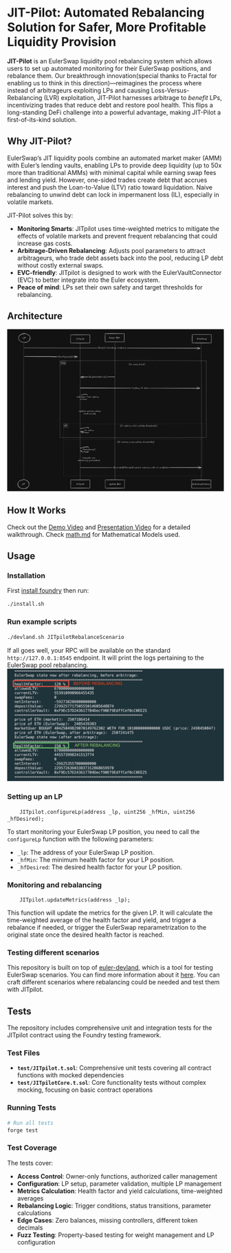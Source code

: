 # JIT-Pilot: Automated Rebalancing Solution for Safer, More Profitable Liquidity Provision

**JIT-Pilot** is an EulerSwap liquidity pool rebalancing system which allows users to set up automated monitoring for their EulerSwap positions, and rebalance them. Our breakthrough innovation(special thanks to Fractal for enabling us to think in this direction)—reimagines the process where instead of arbitrageurs exploiting LPs and causing Loss-Versus-Rebalancing (LVR) exploitation, JIT-Pilot harnesses arbitrage to *benefit* LPs, incentivizing trades that reduce debt and restore pool health. This flips a long-standing DeFi challenge into a powerful advantage, making JIT-Pilot a first-of-its-kind solution.

## Why JIT-Pilot?

EulerSwap’s JIT liquidity pools combine an automated market maker (AMM) with Euler’s lending vaults, enabling LPs to provide deep liquidity (up to 50x more than traditional AMMs) with minimal capital while earning swap fees and lending yield. However, one-sided trades create debt that accrues interest and push the Loan-to-Value (LTV) ratio toward liquidation. Naive rebalancing to unwind debt can lock in impermanent loss (IL), especially in volatile markets.

JIT-Pilot solves this by:
- **Monitoring Smarts**: JITpilot uses time-weighted metrics to mitigate the effects of volatile markets and prevent frequent rebalancing that could increase gas costs.
- **Arbitrage-Driven Rebalancing**: Adjusts pool parameters to attract arbitrageurs, who trade debt assets back into the pool, reducing LP debt without costly external swaps.
- **EVC-friendly**: JITpilot is designed to work with the EulerVaultConnector (EVC) to better integrate into the Euler ecosystem.
- **Peace of mind**: LPs set their own safety and target thresholds for rebalancing.


## Architecture

![Architecture Diagram](/public/Architecture.png)


## How It Works
Check out the [Demo Video](https://youtu.be/VhBSw_lQXVc) and [Presentation Video](https://youtu.be/4c98wW6DLSY) for a detailed walkthrough. Check [math.md](/math.md) for Mathematical Models used.

## Usage

### Installation

First [install foundry](https://getfoundry.sh/) then run:
```sh
./install.sh
```

### Run example scripts
```sh
./devland.sh JITpilotRebalanceScenario
```

If all goes well, your RPC will be available on the standard `http://127.0.0.1:8545` endpoint. It will print the logs pertaining to the EulerSwap pool rebalancing.
![alt text](public/JITpilot_output.png)

### Setting up an LP
```solidity
    JITpilot.configureLp(address _lp, uint256 _hfMin, uint256 _hfDesired);
```
To start monitoring your EulerSwap LP position, you need to call the `configureLp` function with the following parameters:

* `_lp`: The address of your EulerSwap LP position.
* `_hfMin`: The minimum health factor for your LP position.
* `_hfDesired`: The desired health factor for your LP position.

### Monitoring and rebalancing
```solidity
    JITpilot.updateMetrics(address _lp);
```
This function will update the metrics for the given LP. It will calculate the time-weighted average of the health factor and yield, and trigger a rebalance if needed, or trigger the EulerSwap reparametrization to the original state once the desired health factor is reached.

### Testing different scenarios
This repository is built on top of [euler-devland](https://github.com/euler-xyz/euler-devland), which is a tool for testing EulerSwap scenarios. You can find more information about it [here](https://github.com/euler-xyz/euler-devland). You can craft different scenarios where rebalancing could be needed and test them with JITpilot.

## Tests

The repository includes comprehensive unit and integration tests for the JITpilot contract using the Foundry testing framework.

### Test Files

- **`test/JITpilot.t.sol`**: Comprehensive unit tests covering all contract functions with mocked dependencies
- **`test/JITpilotCore.t.sol`**: Core functionality tests without complex mocking, focusing on basic contract operations

### Running Tests

```bash
# Run all tests
forge test
```

### Test Coverage

The tests cover:

- **Access Control**: Owner-only functions, authorized caller management
- **Configuration**: LP setup, parameter validation, multiple LP management
- **Metrics Calculation**: Health factor and yield calculations, time-weighted averages
- **Rebalancing Logic**: Trigger conditions, status transitions, parameter calculations
- **Edge Cases**: Zero balances, missing controllers, different token decimals
- **Fuzz Testing**: Property-based testing for weight management and LP configuration